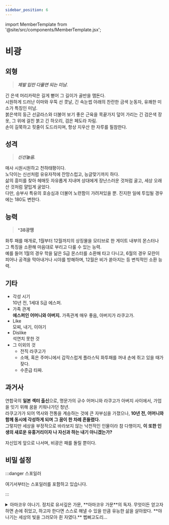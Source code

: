 ```yaml
---
sidebar_position: 6
---
```


import MemberTemplate from '@site/src/components/MemberTemplate.jsx';

# 비광

<MemberTemplate
  title="울프독"
  image="/img/w.png"
  codename="雨光"
  gender="남성"
  age="30"
  height="186cm"
  affiliation="울프독 - 특급 요원"
  ability="[S급] - 38광땡"
  bg="#3AB8DE"
  cr="#fff"
/>

## 외형
> ***제발 입만 다물면 되는 미남.***

긴 은색 머리카락은 길게 뻗어 그 길이가 골반을 맴돈다.  
시원하게 드러난 이마와 우뚝 선 콧날, 긴 속눈썹 아래의 찬란한 금색 눈동자, 유쾌한 미소가 특징인 미남.  
붉은색의 둥근 선글라스와 더불어 보기 좋은 근육을 목끝가지 덮어 가리는 긴 검은색 장옷, 그 위에 걸친 붉고 긴 하오리, 검은 페도라 차림.  
손이 길쭉하고 핏줄이 도드라지며, 항상 지우산 한 자루를 필참한다.  

## 성격
> ***신선놀음.***

매사 시원시원하고 천하태평이다.  
노닥이는 신선처럼 유유자적에 잔망스럽고, 능글맞기까지 하다.  
삶의 흥미를 찾아 헤매듯 자유롭게 지내며 상대에게 장난스러운 것처럼 굴고, 세상 오래 산 것처럼 얄밉게 굴었다.  
다만, 승부사 특유의 호승심과 더불어 노련함이 가려져있을 뿐. 진지한 일에 투입될 경우에는 180도 변한다.

## 능력
> ***38광땡**

화투 패를 매개로, 1월부터 12월까지의 상징물을 모티브로 한 게이트 내부의 몬스터나 그 특징을 소환해 마음대로 부리고 다룰 수 있는 능력.  
예를 들어 1월의 경우 학을 닮은 S급 몬스터를 소환해 타고 다니고, 6월의 경우 모란이 피어나 공격을 막아내거나 시야를 방해하며, 12월은 비가 쏟아지는 등 변칙적인 소환 능력.  

## 기타
- 각성 시기  
10년 전, 1세대 S급 에스퍼.
- 가족 관계  
**에스퍼인 어머니와 아버지.** 가족관계 매우 좋음, 아버지가 라쿠고가.
- Like  
모찌, 내기, 이야기
- Dislike  
석연치 못한 것
- 그 이외의 것
  - 전직 라쿠고가
  - 소매, 혹은 주머니에서 갑작스럽게 플라스틱 화투패를 꺼내 손에 쥐고 있을 때가 잦다. 
  - 수준급 타짜.  
    
## 과거사
연합국의 **일본 섹터 출신**으로, 명문가의 규수 어머니와 라쿠고가 아버지 사이에서, 가업을 잇기 위해 꿈을 키워나가던 청년.  
라쿠고가가 되어 역사와 전통을 계승하는 것에 큰 자부심을 가졌으나, **10년 전, 어머니와 함께 동시에 각성하게 되며 그 꿈이 한 차례 흔들렸다.**  
그렇지만 세상을 부정적으로 바라보지 않는 낙천적인 인물이라 참 다행이지, **이 또한 인생의 새로운 유흥거리이자 나 자신과 하는 내기 아니겠는가?**  

자신있게 앞으로 나서며, 비광은 패를 돌릴 뿐이다.

## 비밀 설정

:::danger 스포일러

여기서부터는 스포일러를 포함하고 있습니다.

:::


<details>
  <summary>
    아마코우 야나기. 정치로 유서깊은 가문, **아마코우 가문**의 독자. 
    무엇이든 얻고자 하면 손에 쥐었고, 하고자 한다면 스스로 해낼 수 있을 만큼 유능한 삶을 살아왔다.
    **야나기는 세상의 빛을 그러모아 쥔 자였다.**
    삡삐고도리...
  </summary>

  테스트

</details>
